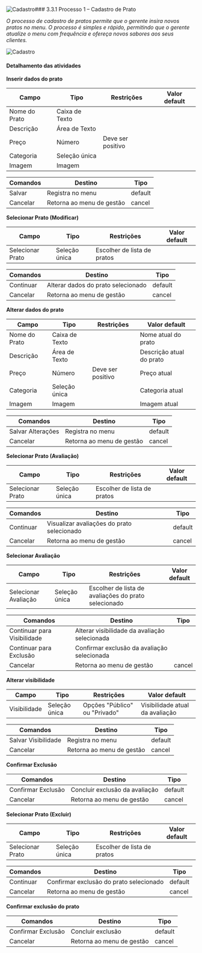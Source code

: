 ![Cadastro](https://github.com/ICEI-PUC-Minas-PPLES-TI/plf-es-2024-1-ti2-1372100-grupo-4-restaurante/assets/103607467/c35904a4-5edf-4fae-9c48-2c14bcbb308c)### 3.3.1 Processo 1 – Cadastro de Prato

_O processo de cadastro de pratos permite que o gerente insira novos pratos no menu. O processo é simples e rápido, permitindo que o gerente atualize o menu com frequência e ofereça novos sabores aos seus clientes._

![Cadastro](https://github.com/ICEI-PUC-Minas-PPLES-TI/plf-es-2024-1-ti2-1372100-grupo-4-restaurante/assets/103607467/8ce11494-2d00-4084-a977-b068bc8a4f0c)


#### Detalhamento das atividades


**Inserir dados do prato**

| **Campo**       | **Tipo**         | **Restrições** | **Valor default** |
| ---             | ---              | ---            | ---               |
| Nome do Prato | Caixa de Texto  |                |                   |
| Descrição |	Área de Texto	|                |                   |
| Preço | Número  | Deve ser positivo |                |
| Categoria |	Seleção única	|  |           |
| Imagem |	Imagem	|  |           |


| **Comandos**         |  **Destino**                   | **Tipo** |
| ---                  | ---                            | ---               |
| Salvar | Registra no menu  | default |
| Cancelar | Retorna ao menu de gestão | cancel |


**Selecionar Prato (Modificar)**

**Campo** | **Tipo** | **Restrições** | **Valor default**
--- | --- | --- | ---
Selecionar Prato | Seleção única | Escolher de lista de pratos | 

**Comandos** | **Destino** | **Tipo**
--- | --- | ---
Continuar | Alterar dados do prato selecionado | default
Cancelar | Retorna ao menu de gestão | cancel


**Alterar dados do prato**

**Campo** | **Tipo** | **Restrições** | **Valor default**
--- | --- | --- | ---
Nome do Prato | Caixa de Texto | | Nome atual do prato
Descrição | Área de Texto | | Descrição atual do prato
Preço | Número | Deve ser positivo | Preço atual
Categoria | Seleção única | | Categoria atual
Imagem | Imagem | | Imagem atual

**Comandos** | **Destino** | **Tipo**
--- | --- | ---
Salvar Alterações | Registra no menu | default
Cancelar | Retorna ao menu de gestão | cancel


**Selecionar Prato (Avaliação)**

**Campo** | **Tipo** | **Restrições** | **Valor default**
--- | --- | --- | ---
Selecionar Prato | Seleção única | Escolher de lista de pratos | 

**Comandos** | **Destino** | **Tipo**
--- | --- | ---
Continuar | Visualizar avaliações do prato selecionado | default
Cancelar | Retorna ao menu de gestão | cancel


**Selecionar Avaliação**

**Campo** | **Tipo** | **Restrições** | **Valor default**
--- | --- | --- | ---
Selecionar Avaliação | Seleção única | Escolher de lista de avaliações do prato selecionado | 

**Comandos** | **Destino** | **Tipo**
--- | --- | ---
Continuar para Visibilidade | Alterar visibilidade da avaliação selecionada | 
Continuar para Exclusão | Confirmar exclusão da avaliação selecionada | 
Cancelar | Retorna ao menu de gestão | cancel


**Alterar visibilidade**

**Campo** | **Tipo** | **Restrições** | **Valor default**
--- | --- | --- | ---
Visibilidade | Seleção única | Opções "Público" ou "Privado" | Visibilidade atual da avaliação

**Comandos** | **Destino** | **Tipo**
--- | --- | ---
Salvar Visibilidade | Registra no menu | default
Cancelar | Retorna ao menu de gestão | cancel


**Confirmar Exclusão**

**Comandos** | **Destino** | **Tipo**
--- | --- | ---
Confirmar Exclusão | Concluir exclusão da avaliação | default
Cancelar | Retorna ao menu de gestão | cancel


**Selecionar Prato (Excluir)**

**Campo** | **Tipo** | **Restrições** | **Valor default**
--- | --- | --- | ---
Selecionar Prato | Seleção única | Escolher de lista de pratos | 

**Comandos** | **Destino** | **Tipo**
--- | --- | ---
Continuar | Confirmar exclusão do prato selecionado | default
Cancelar | Retorna ao menu de gestão | cancel


**Confirmar exclusão do prato**

**Comandos** | **Destino** | **Tipo**
--- | --- | ---
Confirmar Exclusão | Concluir exclusão | default
Cancelar | Retorna ao menu de gestão | cancel
